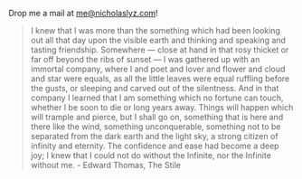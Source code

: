 Drop me a mail at [me@nicholaslyz.com](mailto:me@nicholaslyz.com)!

> I knew that I was more than the something which had been looking out all that day upon the visible earth and thinking and speaking and tasting friendship. Somewhere — close at hand in that rosy thicket or far off beyond the ribs of sunset — I was gathered up with an immortal company, where I and poet and lover and flower and cloud and star were equals, as all the little leaves were equal ruffling before the gusts, or sleeping and carved out of the silentness. And in that company I learned that I am something which no fortune can touch, whether I be soon to die or long years away. Things will happen which will trample and pierce, but I shall go on, something that is here and there like the wind, something unconquerable, something not to be separated from the dark earth and the light sky, a strong citizen of infinity and eternity. The confidence and ease had become a deep joy; I knew that I could not do without the Infinite, nor the Infinite without me. - Edward Thomas, The Stile